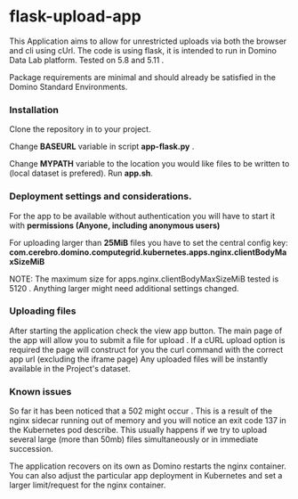 # flask-upload-app

This Application aims to allow for unrestricted uploads via both the browser and cli using cUrl. 
The code is using flask, it is intended to run in Domino Data Lab platform.  Tested on 5.8 and 5.11 . 

Package requirements are minimal and should already be satisfied in the Domino Standard Environments. 

### Installation
Clone the repository in to your project.

Change **BASEURL** variable in script **app-flask.py** . 

Change **MYPATH** variable to the location you would like files to be written to (local dataset is prefered). 
Run **app.sh**. 

### Deployment settings and considerations. 
For the app to be available without authentication you will have to start it with **permissions (Anyone, including anonymous users)**

For uploading larger than **25MiB** files you have to set the central config key: 
**com.cerebro.domino.computegrid.kubernetes.apps.nginx.clientBodyMaxSizeMiB**

NOTE: The maximum size for  apps.nginx.clientBodyMaxSizeMiB tested is 5120 . Anything larger might need additional settings changed. 

### Uploading files 
After starting the application check the view app button. 
The main page of the app will allow you to submit a file for upload . 
If a cURL upload option is required the page will construct for you the curl command with the correct app url (excluding the iframe page) 
Any uploaded files will be instantly available in the Project's dataset. 


### Known issues 
So far it has been noticed that a 502 might occur . This is a result of the nginx sidecar running out of memory and you will notice an exit code 137 in the Kubernetes pod describe.
This usually happens if we try to upload several large (more than 50mb)  files simultaneously or in immediate succession.  

The application recovers on its own as Domino restarts the nginx container. You can also adjust the particular app deployment in Kubernetes and set a larger limit/request for the nginx container. 
